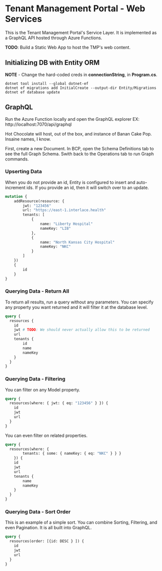 # Tenant Management Portal - Web Services

This is the Tenant Management Portal's Service Layer.  It is implemented as a GraphQL API hosted through Azure Functions.

**TODO**: Build a Static Web App to host the TMP's web content.


## Initializing DB with Entity ORM
**NOTE** - Change the hard-coded creds in **connectionString**, in **Program.cs**.
```
dotnet tool install --global dotnet-ef
dotnet ef migrations add InitialCreate --output-dir Entity/Migrations
dotnet ef database update
```

## GraphQL

Run the Azure Function locally and open the GraphQL explorer
EX: http://localhost:7070/api/graphql

Hot Chocolate will host, out of the box, and instance of Banan Cake Pop.  Insaine names, I know.

First, create a new Document.
In BCP, open the Schema Definitions tab to see the full Graph Schema.
Swith back to the Operations tab to run Graph commands.

### Upserting Data
When you do not provide an id, Entity is configured to insert and auto-increment ids.
If you provide an id, then it will switch over to an update.
```graphql
mutation {
    addResource(resource: {
        jwt: "123456"
        url: "https://east-1.interlace.health"
        tenants: [
            {
                name: "Liberty Hospital"
                nameKey: "LIB"
            },
            {
                name: "North Kansas City Hospital"
                nameKey: "NKC"
            }
        ]
    })
    {
        id
    }
}
```

### Querying Data - Return All
To return all results, run a query without any parameters.
You can specify any property you want returned and it will filter it at the database level.
```graphql
query {
  resources {
    id
    jwt # TODO: We should never actually allow this to be returned
    url
    tenants {
        id
        name
        nameKey
    }
  }
}
```

### Querying Data - Filtering

You can filter on any Model property.
```graphql
query {
  resources(where: { jwt: { eq: "123456" } }) {
    id
    jwt
    url
  }
}
```

You can even filter on related properties.
```graphql
query {
  resources(where: { 
        tenants: { some: { nameKey: { eq: "NKC" } } }
    }) {
    id
    jwt
    url
    tenants {
        name
        nameKey
    }
  }
}
```

### Querying Data - Sort Order
This is an example of a simple sort.
You can combine Sorting, Filtering, and even Pagination.  It is all built into GraphQL.
```graphql
query {
  resources(order: [{id: DESC } ]) {
    id
    jwt
    url
  }
}
```
